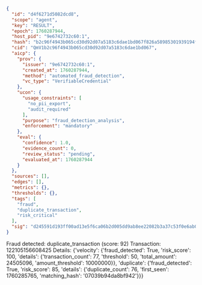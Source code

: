 ```json
{
  "id": "d4f6271d5082dcd8",
  "scope": "agent",
  "key": "RESULT",
  "epoch": 1760287944,
  "host_pid": "9e6742732c60:1",
  "hash": "b2c96f4943b065cd30d92d07a5183c6dae1bd067f826a58985301939194f2079",
  "cid": "QmV1b2c96f4943b065cd30d92d07a5183c6dae1bd067",
  "aicp": {
    "prov": {
      "issuer": "9e6742732c60:1",
      "created_at": 1760287944,
      "method": "automated_fraud_detection",
      "vc_type": "VerifiableCredential"
    },
    "ucon": {
      "usage_constraints": [
        "no_pii_export",
        "audit_required"
      ],
      "purpose": "fraud_detection_analysis",
      "enforcement": "mandatory"
    },
    "eval": {
      "confidence": 1.0,
      "evidence_count": 0,
      "review_status": "pending",
      "evaluated_at": 1760287944
    }
  },
  "sources": [],
  "edges": [],
  "metrics": {},
  "thresholds": {},
  "tags": [
    "fraud",
    "duplicate_transaction",
    "risk_critical"
  ],
  "sig": "d245591d193ff00ad13e5f6ca06b2d005dd9ab8ee22082b3a37c53f0e6ab0ba7"
}
```

Fraud detected: duplicate_transaction (score: 92)
Transaction: 122105156608425
Details: {'velocity': {'fraud_detected': True, 'risk_score': 100, 'details': {'transaction_count': 77, 'threshold': 50, 'total_amount': 24505096, 'amount_threshold': 10000000}}, 'duplicate': {'fraud_detected': True, 'risk_score': 85, 'details': {'duplicate_count': 76, 'first_seen': 1760285765, 'matching_hash': '07039b94da8bf942'}}}